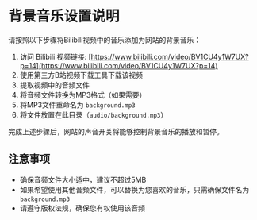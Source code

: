 # 背景音乐设置说明

请按照以下步骤将Bilibili视频中的音乐添加为网站的背景音乐：

1. 访问 Bilibili 视频链接: [https://www.bilibili.com/video/BV1CU4y1W7UX?p=14](https://www.bilibili.com/video/BV1CU4y1W7UX?p=14)
2. 使用第三方B站视频下载工具下载该视频
3. 提取视频中的音频文件
4. 将音频文件转换为MP3格式（如果需要）
5. 将MP3文件重命名为 `background.mp3`
6. 将文件放置在此目录（`audio/background.mp3`）

完成上述步骤后，网站的声音开关将能够控制背景音乐的播放和暂停。

## 注意事项
- 确保音频文件大小适中，建议不超过5MB
- 如果希望使用其他音频文件，可以替换为您喜欢的音乐，只需确保文件名为 `background.mp3`
- 请遵守版权法规，确保您有权使用该音频 